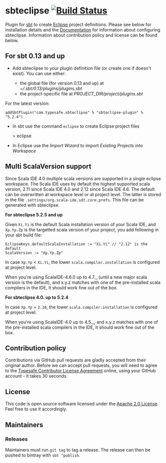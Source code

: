 sbteclipse [![Build Status](https://travis-ci.org/typesafehub/sbteclipse.svg?branch=master)](https://travis-ci.org/typesafehub/sbteclipse)
=========================

Plugin for [sbt](https://github.com/sbt/sbt) to create [Eclipse](http://www.eclipse.org/) project definitions. Please see below for installation details and the [Documentation](http://github.com/typesafehub/sbteclipse/wiki/) for information about configuring sbteclipse. Information about contribution policy and license can be found below.


For sbt 0.13 and up
---------------------

- Add sbteclipse to your plugin definition file (or create one if doesn't exist). You can use either:

  - the global file (for version 0.13 and up) at *~/.sbt/0.13/plugins/plugins.sbt*
  - the project-specific file at *PROJECT_DIR/project/plugins.sbt*

For the latest version:

    addSbtPlugin("com.typesafe.sbteclipse" % "sbteclipse-plugin" % "5.2.4")

- In sbt use the command `eclipse` to create Eclipse project files

    &gt; eclipse

- In Eclipse use the *Import Wizard* to import *Existing Projects into Workspace*



Multi ScalaVersion support
-------------------

Since Scala IDE 4.0 multiple scala versions are supported in a single eclipse workspace. The Scala IDE uses by default the highest supported scala version, 2.11 since Scala IDE 4.0 and 2.12 since Scala IDE 4.6. The default can be overwritten at workspace level or at project level. The latter is stored in the file `.settings/org.scala-ide.sdt.core.prefs`. This file can be generated with sbteclipse. 

**For sbteclipse 5.2.5 and up**

Given `Xi.Yi` is the default Scala installation version of your Scala IDE, and `Xp.Yp.Zp` is the targetted scala version of your project, you add following in your sbt build file:
  ```
  EclipseKeys.defaultScalaInstallation := "Xi.Yi" // "2.12" is the default
  ScalaVersion := "Xp.Yp.Zp"
  ```
In case `Xp.Yp` < `Xi.Yi`, the lower `scala.compiler.installation` is configured at project level.

When you're using ScalaIDE-4.6.0 up to 4.7._ (until a new major scala version is the default), and x.y.z matches with one of the pre-installed scala compilers in the IDE, it should work fine out of the box.  

**For sbteclipse 4.0. up to 5.2.4**

In case `Xp.Yp` = `2.10`, the lower `scala.compiler.installation` is configured at project level.

When you're using ScalaIDE-4.0 up to 4.5._, and x.y.z matches with one of the pre-installed scala compilers in the IDE, it should work fine out of the box.  

Contribution policy
-------------------

Contributions via GitHub pull requests are gladly accepted from their original author. Before we can accept pull requests, you will need to agree to the [Typesafe Contributor License Agreement](http://www.typesafe.com/contribute/cla) online, using your GitHub account - it takes 30 seconds.


License
-------

This code is open source software licensed under the [Apache 2.0 License](http://www.apache.org/licenses/LICENSE-2.0.html). Feel free to use it accordingly.

Maintainers
-------------------

### Releases

Maintainers must run `git tag` to tag a release. The release can then be pushed to bintray with `sbt ^publish`.
